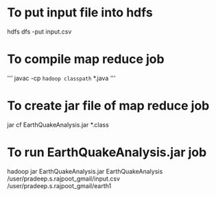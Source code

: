 # To put input file into hdfs
hdfs dfs -put input.csv

# To compile map reduce job
'''
javac -cp `hadoop classpath` *.java
'''

# To create jar file of map reduce job
jar cf EarthQuakeAnalysis.jar *.class

# To run EarthQuakeAnalysis.jar job
hadoop jar EarthQuakeAnalysis.jar EarthQuakeAnalysis /user/pradeep.s.rajpoot_gmail/input.csv /user/pradeep.s.rajpoot_gmail/earth1

